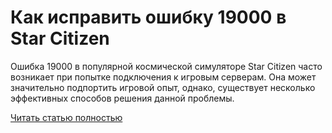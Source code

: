 # Как исправить ошибку 19000 в Star Citizen



Ошибка 19000 в популярной космической симуляторе Star Citizen часто возникает при попытке подключения к игровым серверам. Она может значительно подпортить игровой опыт, однако, существует несколько эффективных способов решения данной проблемы.

[Читать статью полностью](https://xyberbara.com/gaming/19000-star-citizen/)
